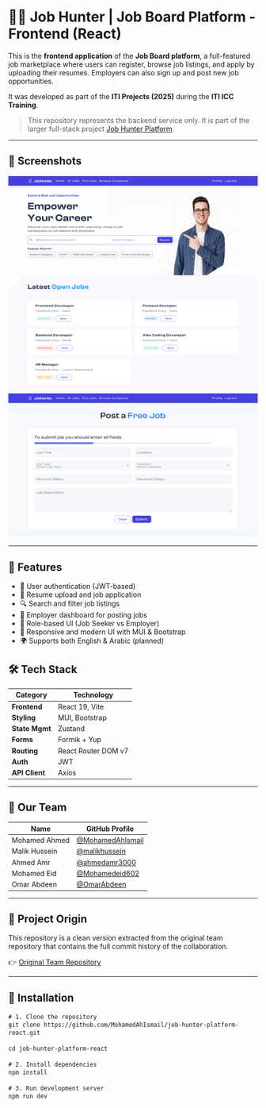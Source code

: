 # 🧑‍💼 Job Hunter | Job Board Platform - Frontend (React)

This is the **frontend application** of the **Job Board platform**, a full-featured job marketplace where users can register, browse job listings, and apply by uploading their resumes. Employers can also sign up and post new job opportunities.

It was developed as part of the **ITI Projects (2025)** during the **ITI ICC Training**.

> This repository represents the backend service only. It is part of the larger full-stack project [Job Hunter Platform](https://github.com/MohamedAhIsmail/job-hunter-platform).

---

## 📸 Screenshots

  ![Home Page](screenshots/1.png)
  ![Home Page](screenshots/2.png)

---

## 🚀 Features

- 👤 User authentication (JWT-based)
- 📄 Resume upload and job application
- 🔍 Search and filter job listings
- 🏢 Employer dashboard for posting jobs
- 💼 Role-based UI (Job Seeker vs Employer)
- 🌙 Responsive and modern UI with MUI & Bootstrap
- 🌍 Supports both English & Arabic (planned)

## 🛠️ Tech Stack

| Category       | Technology                |
|----------------|---------------------------|
| **Frontend**   | React 19, Vite            |
| **Styling**    | MUI, Bootstrap            |
| **State Mgmt** | Zustand                   |
| **Forms**      | Formik + Yup              |
| **Routing**    | React Router DOM v7       |
| **Auth**       | JWT                       |
| **API Client** | Axios                     |


---

## 👥 Our Team

| Name          | GitHub Profile                                         |
| ------------- | ------------------------------------------------------ |
| Mohamed Ahmed | [@MohamedAhIsmail](https://github.com/MohamedAhIsmail) |
| Malik Hussein | [@malikhussein](https://github.com/malikhussein)       |
| Ahmed Amr     | [@ahmedamr3000](https://github.com/ahmedamr3000)       |
| Mohamed Eid   | [@Mohamedeid602](https://github.com/Mohamedeid602)     |
| Omar Abdeen   | [@OmarAbdeen](https://github.com/Test0-VC)             |

---

## 🔄 Project Origin

This repository is a clean version extracted from the original team repository that contains the full commit history of the collaboration.

👉 [Original Team Repository](https://github.com/malikhussein/ITI-react-job-board)

---

## 🚀 Installation

```
# 1. Clone the repository
git clone https://github.com/MohamedAhIsmail/job-hunter-platform-react.git

cd job-hunter-platform-react

# 2. Install dependencies
npm install

# 3. Run development server
npm run dev
